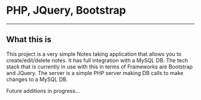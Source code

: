# PHP, JQuery, Bootstrap

---

## What this is

This project is a very simple Notes taking application that allows you to create/edit/delete notes. It has full integration with a MySQL DB. The tech stack that is currently in use with this in terms of Frameworks are Bootstrap and JQuery. The server is a simple PHP server making DB calls to make changes to a MySQL DB. 

Future additions in progress...